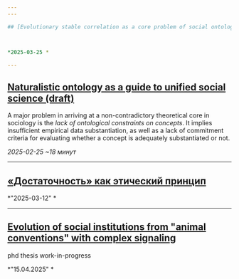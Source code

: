 ```yaml
---
---

## [Evolutionary stable correlation as a core problem of social ontology](correlation-evolution)



*2025-03-25 *

---
```


## [Naturalistic ontology as a guide to unified social science (draft)](disser_test)

A major problem in arriving at a non-contradictory theoretical core in sociology is the *lack of ontological constraints on concepts*. It implies insufficient empirical data substantiation, as well as a lack of commitment criteria for evaluating whether a concept is adequately substantiated or not.

*2025-02-25 ~18 минут*

---

## [«Достаточность» как этический принцип](future-societies_project)



*"2025-03-12" *

---

## [Evolution of social institutions from "animal conventions" with complex signaling](phd-draft)

phd thesis work-in-progress

*"15.04.2025" *

